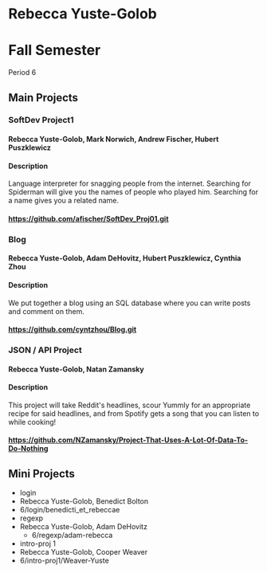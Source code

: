 Rebecca Yuste-Golob
==========

# Fall Semester
Period 6

## Main Projects

### SoftDev Project1
#### Rebecca Yuste-Golob, Mark Norwich, Andrew Fischer, Hubert Puszklewicz
#### Description
Language interpreter for snagging people from the internet. Searching for Spiderman will give you the names of people who played him. Searching for a name gives you a related name.
#### https://github.com/afischer/SoftDev_Proj01.git

### Blog
#### Rebecca Yuste-Golob, Adam DeHovitz, Hubert Puszklewicz, Cynthia Zhou
#### Description
We put together a blog using an SQL database where you can write posts and comment on them.
#### https://github.com/cyntzhou/Blog.git

### JSON / API Project
#### Rebecca Yuste-Golob, Natan Zamansky
#### Description
This project will take Reddit's headlines, scour Yummly for an appropriate recipe for said headlines, and from Spotify gets a song that you can listen to while cooking!
#### https://github.com/NZamansky/Project-That-Uses-A-Lot-Of-Data-To-Do-Nothing

## Mini Projects

 * login
  * Rebecca Yuste-Golob, Benedict Bolton
  * 6/login/benedicti_et_rebeccae
 * regexp
  * Rebecca Yuste-Golob, Adam DeHovitz
	* 6/regexp/adam-rebecca
 * intro-proj 1
  * Rebecca Yuste-Golob, Cooper Weaver 
  * 6/intro-proj1/Weaver-Yuste



